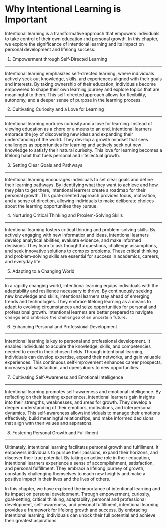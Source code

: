 Why Intentional Learning is Important
==============================================

Intentional learning is a transformative approach that empowers individuals to take control of their own education and personal growth. In this chapter, we explore the significance of intentional learning and its impact on personal development and lifelong success.

1. Empowerment through Self-Directed Learning
---------------------------------------------

Intentional learning emphasizes self-directed learning, where individuals actively seek out knowledge, skills, and experiences aligned with their goals and interests. By taking ownership of their education, individuals become empowered to shape their own learning journey and explore topics that are meaningful to them. This self-directed approach allows for flexibility, autonomy, and a deeper sense of purpose in the learning process.

2. Cultivating Curiosity and a Love for Learning
------------------------------------------------

Intentional learning nurtures curiosity and a love for learning. Instead of viewing education as a chore or a means to an end, intentional learners embrace the joy of discovering new ideas and expanding their understanding of the world. They develop a growth mindset that sees challenges as opportunities for learning and actively seek out new knowledge to satisfy their natural curiosity. This love for learning becomes a lifelong habit that fuels personal and intellectual growth.

3. Setting Clear Goals and Pathways
-----------------------------------

Intentional learning encourages individuals to set clear goals and define their learning pathways. By identifying what they want to achieve and how they plan to get there, intentional learners create a roadmap for their personal growth. This goal-oriented approach provides focus, motivation, and a sense of direction, allowing individuals to make deliberate choices about the learning opportunities they pursue.

4. Nurturing Critical Thinking and Problem-Solving Skills
---------------------------------------------------------

Intentional learning fosters critical thinking and problem-solving skills. By actively engaging with new information and ideas, intentional learners develop analytical abilities, evaluate evidence, and make informed decisions. They learn to ask thoughtful questions, challenge assumptions, and seek innovative solutions to complex problems. These critical thinking and problem-solving skills are essential for success in academics, careers, and everyday life.

5. Adapting to a Changing World
-------------------------------

In a rapidly changing world, intentional learning equips individuals with the adaptability and resilience necessary to thrive. By continuously seeking new knowledge and skills, intentional learners stay ahead of emerging trends and technologies. They embrace lifelong learning as a means to adapt to evolving circumstances and seize opportunities for personal and professional growth. Intentional learners are better prepared to navigate change and embrace the challenges of an uncertain future.

6. Enhancing Personal and Professional Development
--------------------------------------------------

Intentional learning is key to personal and professional development. It enables individuals to acquire the knowledge, skills, and competencies needed to excel in their chosen fields. Through intentional learning, individuals can develop expertise, expand their networks, and gain valuable experiences. This continuous self-improvement enhances career prospects, increases job satisfaction, and opens doors to new opportunities.

7. Cultivating Self-Awareness and Emotional Intelligence
--------------------------------------------------------

Intentional learning promotes self-awareness and emotional intelligence. By reflecting on their learning experiences, intentional learners gain insights into their strengths, weaknesses, and areas for growth. They develop a deeper understanding of their emotions, motivations, and interpersonal dynamics. This self-awareness allows individuals to manage their emotions effectively, build meaningful relationships, and make informed decisions that align with their values and aspirations.

8. Fostering Personal Growth and Fulfillment
--------------------------------------------

Ultimately, intentional learning facilitates personal growth and fulfillment. It empowers individuals to pursue their passions, expand their horizons, and discover their true potential. By taking an active role in their education, intentional learners experience a sense of accomplishment, satisfaction, and personal fulfillment. They embrace a lifelong journey of growth, constantly challenging themselves to reach new heights and make a positive impact in their lives and the lives of others.

In this chapter, we have explored the importance of intentional learning and its impact on personal development. Through empowerment, curiosity, goal-setting, critical thinking, adaptability, personal and professional development, self-awareness, and personal fulfillment, intentional learning provides a framework for lifelong growth and success. By embracing intentional learning, individuals can unlock their full potential and achieve their greatest aspirations.
